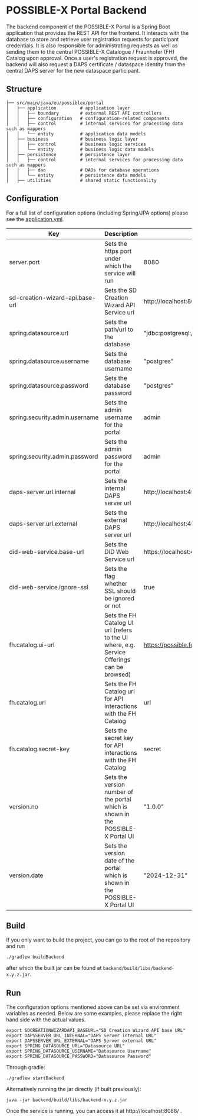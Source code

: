# POSSIBLE-X Portal Backend

The backend component of the POSSIBLE-X Portal is a Spring Boot application that provides the REST API for the frontend.
It interacts with the database to store and retrieve user registration requests for participant credentials.
It is also responsible for administrating requests as well as sending them to the central POSSIBLE-X Catalogue /
Fraunhofer (FH) Catalog upon approval. Once a user's registration request is approved, the backend will also request a
DAPS certificate / dataspace identity from the central DAPS server for the new dataspace participant.

## Structure

```
├── src/main/java/eu/possiblex/portal
│   ├── application         # application layer
│   │   ├── boundary        # external REST API controllers
│   │   ├── configuration   # configuration-related components
│   │   ├── control         # internal services for processing data such as mappers
│   │   └── entity          # application data models
│   ├── business            # business logic layer
│   │   ├── control         # business logic services
│   │   └── entity          # business logic data models
│   ├── persistence         # persistence layer
│   │   ├── control         # internal services for processing data such as mappers
│   │   ├── dao             # DAOs for database operations
│   │   └── entity          # persistence data models
│   ├── utilities           # shared static functionality
```

## Configuration

For a full list of configuration options (including Spring/JPA options) please see the
[application.yml](src/main/resources/application.yml).

| Key                             | Description                                                                                | Default                                           |
|---------------------------------|--------------------------------------------------------------------------------------------|---------------------------------------------------|
| server.port                     | Sets the https port under which the service will run                                       | 8080                                              |
| sd-creation-wizard-api.base-url | Sets the SD Creation Wizard API Service url                                                | http://localhost:8085                             |
| spring.datasource.url           | Sets the path/url to the database                                                          | "jdbc:postgresql://localhost:5432/possibleportal" |
| spring.datasource.username      | Sets the database username                                                                 | "postgres"                                        |
| spring.datasource.password      | Sets the database password                                                                 | "postgres"                                        |
| spring.security.admin.username  | Sets the admin username for the portal                                                     | admin                                             |
| spring.security.admin.password  | Sets the admin password for the portal                                                     | admin                                             |
| daps-server.url.internal        | Sets the internal DAPS server url                                                          | http://localhost:4567                             |
| daps-server.url.external        | Sets the external DAPS server url                                                          | http://localhost:4567                             |
| did-web-service.base-url        | Sets the DID Web Service url                                                               | https://localhost:4443                            |
| did-web-service.ignore-ssl      | Sets the flag whether SSL should be ignored or not                                         | true                                              |
| fh.catalog.ui-url               | Sets the FH Catalog UI url (refers to the UI where, e.g. Service Offerings can be browsed) | https://possible.fokus.fraunhofer.de/             |
| fh.catalog.url                  | Sets the FH Catalog url for API interactions with the FH Catalog                           | url                                               |
| fh.catalog.secret-key           | Sets the secret key for API interactions with the FH Catalog                               | secret                                            |
| version.no                      | Sets the version number of the portal which is shown in the POSSIBLE-X Portal UI           | "1.0.0"                                           |
| version.date                    | Sets the version date of the portal which is shown in the POSSIBLE-X Portal UI             | "2024-12-31"                                      |

## Build

If you only want to build the project, you can go to the root of the repository and run

```
./gradlew buildBackend
```

after which the built jar can be found at `backend/build/libs/backend-x.y.z.jar`.

## Run

The configuration options mentioned above can be set via environment variables as needed.
Below are some examples, please replace the right hand side with the actual values.

```
export SDCREATIONWIZARDAPI_BASEURL="SD Creation Wizard API base URL"
export DAPSSERVER_URL_INTERNAL="DAPS Server internal URL"
export DAPSSERVER_URL_EXTERNAL="DAPS Server external URL"
export SPRING_DATASOURCE_URL="Datasource URL"
export SPRING_DATASOURCE_USERNAME="Datasource Username"
export SPRING_DATASOURCE_PASSWORD="Datasource Password"
```

Through gradle:

```
./gradlew startBackend
```

Alternatively running the jar directly (if built previously):

```
java -jar backend/build/libs/backend-x.y.z.jar
```

Once the service is running, you can access it at http://localhost:8088/ .